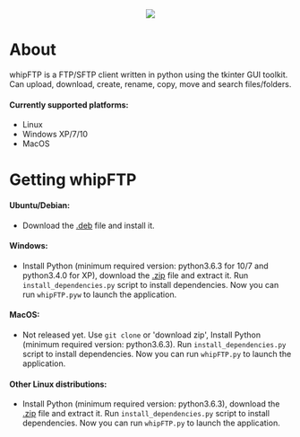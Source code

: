 <div style="text-align:center">
    <img src ="https://raw.githubusercontent.com/RainingComputers/whipFTP/master/Screenshot.png" />
</div>

# About
whipFTP is a FTP/SFTP client written in python using the tkinter GUI toolkit. Can upload, download, create, rename, copy, move and search files/folders.
#### Currently supported platforms:
+ Linux
+ Windows XP/7/10
+ MacOS

# Getting whipFTP

#### Ubuntu/Debian:
+  Download the [.deb](https://github.com/RainingComputers/whipFTP/releases/download/4.3/whipftp_4.3.deb) file and install it.

#### Windows:
+ Install Python (minimum required version: python3.6.3 for 10/7 and python3.4.0 for XP), download the [.zip](https://github.com/RainingComputers/whipFTP/releases/download/4.3/whipFTP_4.3_windows.zip) file and extract it. Run `install_dependencies.py` script to install dependencies. Now you can run `whipFTP.pyw` to launch the application.

#### MacOS:
+ Not released yet. Use `git clone` or 'download zip', Install Python (minimum required version: python3.6.3). Run `install_dependencies.py` script to install dependencies. Now you can run `whipFTP.py` to launch the application.

#### Other Linux distributions:
+ Install Python (minimum required version: python3.6.3), download the [.zip](https://github.com/RainingComputers/whipFTP/releases/download/4.3/whipFTP_4.3_linux.zip) file and extract it. Run `install_dependencies.py` script to install dependencies. Now you can run `whipFTP.py` to launch the application.